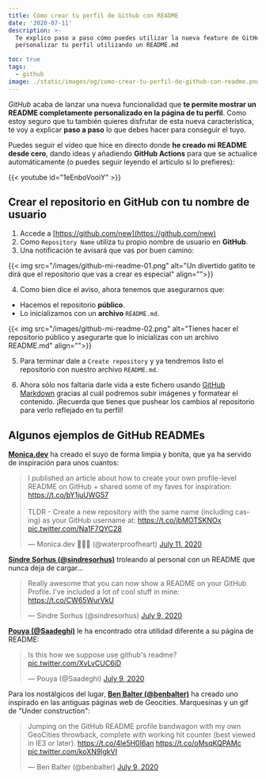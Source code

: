 ```yaml
---
title: Cómo crear tu perfil de Github con README
date: '2020-07-11'
description: >-
  Te explico paso a paso cómo puedes utilizar la nueva feature de GitHub para
  personalizar tu perfil utilizando un README.md

toc: true
tags:
  - github
image: ./static/images/og/como-crear-tu-perfil-de-github-con-readme.png
---
```


*GitHub* acaba de lanzar una nueva funcionalidad que **te permite mostrar un README completamente personalizado en la página de tu perfil**. Como estoy seguro que tu también quieres disfrutar de esta nueva característica, te voy a explicar **paso a paso** lo que debes hacer para conseguir el tuyo.

Puedes seguir el vídeo que hice en directo donde **he creado mi README desde cero**, dando ideas y añadiendo **GitHub Actions** para que se actualice automáticamente (o puedes seguir leyendo el artículo si lo prefieres):

{{< youtube id="1eEnboVooiY" >}}

## Crear el repositorio en GitHub con tu nombre de usuario

1. Accede a [https://github.com/new](https://github.com/new)
2. Como `Repository Name` utiliza tu propio nombre de usuario en **GitHub**.
3. Una notificación te avisará que vas por buen camino:

{{< img src="/images/github-mi-readme-01.png" alt="Un divertido gatito te dirá que el repositorio que vas a crear es especial" align="">}}

4. Como bien dice el aviso, ahora tenemos que asegurarnos que:
  - Hacemos el repositorio **público**.
  - Lo inicializamos con un **archivo** `README.md`.

{{< img src="/images/github-mi-readme-02.png" alt="Tienes hacer el repositorio público y asegurarte que lo inicializas con un archivo README.md" align="">}}

5. Para terminar dale a `Create repository` y ya tendremos listo el repositorio con nuestro archivo `README.md`.
   
6. Ahora sólo nos faltaría darle vida a este fichero usando [GitHub Markdown](https://guides.github.com/features/mastering-markdown/) gracias al cuál podremos subir imágenes y formatear el contenido. ¡Recuerda que tienes que pushear los cambios al repositorio para verlo reflejado en tu perfil!

## Algunos ejemplos de GitHub READMEs

[**Monica.dev**](https://twitter.com/waterproofheart/status/1281928692634189824) ha creado el suyo de forma limpia y bonita, que ya ha servido de inspiración para unos cuantos:
<blockquote class="twitter-tweet"><p lang="en" dir="ltr">I published an article about how to create your own profile-level README on GitHub + shared some of my faves for inspiration: <a href="https://t.co/bY1juUWG57">https://t.co/bY1juUWG57</a><br><br>TLDR - Create a new repository with the same name (including casing) as your GitHub username at: <a href="https://t.co/jbMOTSKNOx">https://t.co/jbMOTSKNOx</a> <a href="https://t.co/Na1F7QYC28">pic.twitter.com/Na1F7QYC28</a></p>&mdash; Monica.dev 👩🏾‍💻 (@waterproofheart) <a href="https://twitter.com/waterproofheart/status/1281928692634189824?ref_src=twsrc%5Etfw">July 11, 2020</a></blockquote>
<script async src="https://platform.twitter.com/widgets.js" charset="utf-8"></script>

**[Sindre Sorhus (@sindresorhus)](https://twitter.com/sindresorhus)** troleando al personal con un README que nunca deja de cargar...
<blockquote class="twitter-tweet"><p lang="en" dir="ltr">Really awesome that you can now show a README on your GitHub Profile. I&#39;ve included a lot of cool stuff in mine: <a href="https://t.co/CW65WurVkU">https://t.co/CW65WurVkU</a></p>&mdash; Sindre Sorhus (@sindresorhus) <a href="https://twitter.com/sindresorhus/status/1281273334047490048?ref_src=twsrc%5Etfw">July 9, 2020</a></blockquote> <script async src="https://platform.twitter.com/widgets.js" charset="utf-8"></script>

**[Pouya (@Saadeghi)](https://twitter.com/Saadeghi)** le ha encontrado otra utilidad diferente a su página de README:
<blockquote class="twitter-tweet"><p lang="en" dir="ltr">Is this how we suppose use github&#39;s readme? <a href="https://t.co/XvLvCUC6iD">pic.twitter.com/XvLvCUC6iD</a></p>&mdash; Pouya (@Saadeghi) <a href="https://twitter.com/Saadeghi/status/1281111778290786310?ref_src=twsrc%5Etfw">July 9, 2020</a></blockquote> <script async src="https://platform.twitter.com/widgets.js" charset="utf-8"></script>

Para los nostálgicos del lugar, [**Ben Balter (@benbalter)**](https://twitter.com/benbalter) ha creado uno inspirado en las antiguas páginas web de Geocities. Marquesinas y un gif de "Under construction":
<blockquote class="twitter-tweet"><p lang="en" dir="ltr">Jumping on the GitHub README profile bandwagon with my own GeoCities throwback, complete with working hit counter (best viewed in IE3 or later). <a href="https://t.co/4le5H0I6an">https://t.co/4le5H0I6an</a> <a href="https://t.co/oMsqKQPAMc">https://t.co/oMsqKQPAMc</a> <a href="https://t.co/koXN9lgkVI">pic.twitter.com/koXN9lgkVI</a></p>&mdash; Ben Balter (@benbalter) <a href="https://twitter.com/benbalter/status/1281239789308698624?ref_src=twsrc%5Etfw">July 9, 2020</a></blockquote> <script async src="https://platform.twitter.com/widgets.js" charset="utf-8"></script>
